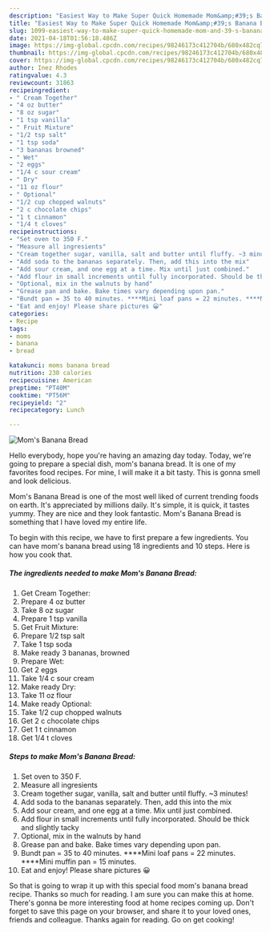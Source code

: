 ```yaml
---
description: "Easiest Way to Make Super Quick Homemade Mom&amp;#39;s Banana Bread"
title: "Easiest Way to Make Super Quick Homemade Mom&amp;#39;s Banana Bread"
slug: 1099-easiest-way-to-make-super-quick-homemade-mom-and-39-s-banana-bread
date: 2021-04-18T01:56:18.486Z
image: https://img-global.cpcdn.com/recipes/98246173c412704b/680x482cq70/moms-banana-bread-recipe-main-photo.jpg
thumbnail: https://img-global.cpcdn.com/recipes/98246173c412704b/680x482cq70/moms-banana-bread-recipe-main-photo.jpg
cover: https://img-global.cpcdn.com/recipes/98246173c412704b/680x482cq70/moms-banana-bread-recipe-main-photo.jpg
author: Inez Rhodes
ratingvalue: 4.3
reviewcount: 31863
recipeingredient:
- " Cream Together"
- "4 oz butter"
- "8 oz sugar"
- "1 tsp vanilla"
- " Fruit Mixture"
- "1/2 tsp salt"
- "1 tsp soda"
- "3 bananas browned"
- " Wet"
- "2 eggs"
- "1/4 c sour cream"
- " Dry"
- "11 oz flour"
- " Optional"
- "1/2 cup chopped walnuts"
- "2 c chocolate chips"
- "1 t cinnamon"
- "1/4 t cloves"
recipeinstructions:
- "Set oven to 350 F."
- "Measure all ingresients"
- "Cream together sugar, vanilla, salt and butter until fluffy. ~3 minutes!"
- "Add soda to the bananas separately. Then, add this into the mix"
- "Add sour cream, and one egg at a time. Mix until just combined."
- "Add flour in small increments until fully incorporated. Should be thick and slightly tacky"
- "Optional, mix in the walnuts by hand"
- "Grease pan and bake. Bake times vary depending upon pan."
- "Bundt pan = 35 to 40 minutes. ****Mini loaf pans = 22 minutes. ****Mini muffin pan = 15 minutes."
- "Eat and enjoy! Please share pictures 😀"
categories:
- Recipe
tags:
- moms
- banana
- bread

katakunci: moms banana bread 
nutrition: 230 calories
recipecuisine: American
preptime: "PT40M"
cooktime: "PT56M"
recipeyield: "2"
recipecategory: Lunch

---
```



![Mom&#39;s Banana Bread](https://img-global.cpcdn.com/recipes/98246173c412704b/680x482cq70/moms-banana-bread-recipe-main-photo.jpg)

Hello everybody, hope you're having an amazing day today. Today, we're going to prepare a special dish, mom&#39;s banana bread. It is one of my favorites food recipes. For mine, I will make it a bit tasty. This is gonna smell and look delicious.



Mom&#39;s Banana Bread is one of the most well liked of current trending foods on earth. It's appreciated by millions daily. It's simple, it is quick, it tastes yummy. They are nice and they look fantastic. Mom&#39;s Banana Bread is something that I have loved my entire life.


To begin with this recipe, we have to first prepare a few ingredients. You can have mom&#39;s banana bread using 18 ingredients and 10 steps. Here is how you cook that.

<!--inarticleads1-->

##### The ingredients needed to make Mom&#39;s Banana Bread:

1. Get  Cream Together:
1. Prepare 4 oz butter
1. Take 8 oz sugar
1. Prepare 1 tsp vanilla
1. Get  Fruit Mixture:
1. Prepare 1/2 tsp salt
1. Take 1 tsp soda
1. Make ready 3 bananas, browned
1. Prepare  Wet:
1. Get 2 eggs
1. Take 1/4 c sour cream
1. Make ready  Dry:
1. Take 11 oz flour
1. Make ready  Optional:
1. Take 1/2 cup chopped walnuts
1. Get 2 c chocolate chips
1. Get 1 t cinnamon
1. Get 1/4 t cloves




<!--inarticleads2-->

##### Steps to make Mom&#39;s Banana Bread:

1. Set oven to 350 F.
1. Measure all ingresients
1. Cream together sugar, vanilla, salt and butter until fluffy. ~3 minutes!
1. Add soda to the bananas separately. Then, add this into the mix
1. Add sour cream, and one egg at a time. Mix until just combined.
1. Add flour in small increments until fully incorporated. Should be thick and slightly tacky
1. Optional, mix in the walnuts by hand
1. Grease pan and bake. Bake times vary depending upon pan.
1. Bundt pan = 35 to 40 minutes. ****Mini loaf pans = 22 minutes. ****Mini muffin pan = 15 minutes.
1. Eat and enjoy! Please share pictures 😀




So that is going to wrap it up with this special food mom&#39;s banana bread recipe. Thanks so much for reading. I am sure you can make this at home. There's gonna be more interesting food at home recipes coming up. Don't forget to save this page on your browser, and share it to your loved ones, friends and colleague. Thanks again for reading. Go on get cooking!
